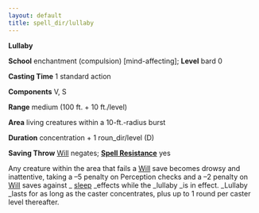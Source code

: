 ```yaml
---
layout: default
title: spell_dir/lullaby
---
```

 **Lullaby**

**School** enchantment (compulsion) [mind-affecting]; **Level** bard 0

**Casting Time** 1 standard action

**Components** V, S

**Range** medium (100 ft. + 10 ft./level)

**Area** living creatures within a 10-ft.-radius burst

**Duration** concentration + 1 roun_dir/level (D)

**Saving Throw** [Will](../combat#_will) negates; **[Spell Resistance](../glossary#_spell-resistance)** yes

Any creature within the area that fails a [Will](../combat#_will) save becomes drowsy and inattentive, taking a –5 penalty on Perception checks and a –2 penalty on [Will](../combat#_will) saves against _ [sleep](sleep#_sleep) _effects while the _lullaby _is in effect. _Lullaby _lasts for as long as the caster concentrates, plus up to 1 round per caster level thereafter.


